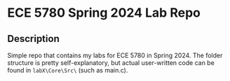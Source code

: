 # ECE 5780 Spring 2024 Lab Repo
## Description
Simple repo that contains my labs for ECE 5780 in Spring 2024. The folder structure is pretty self-explanatory, but actual user-written code can be found in `labX\Core\Src\` (such as main.c).
